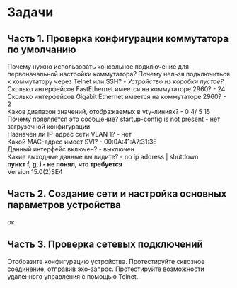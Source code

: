 # Задачи
## Часть 1. Проверка конфигурации коммутатора по умолчанию
Почему нужно использовать консольное подключение для первоначальной настройки коммутатора? Почему нельзя подключиться к коммутатору через Telnet или SSH? - *Устройство из коробки пустое?*  
  Сколько интерфейсов FastEthernet имеется на коммутаторе 2960? - 24  
  Сколько интерфейсов Gigabit Ethernet имеется на коммутаторе 2960? - 2  
  Каков диапазон значений, отображаемых в vty-линиях? - 0 4/ 5 15  
  Почему появляется это сообщение? startup-config is not present - нет загрузочной конфигурации  
  Назначен ли IP-адрес сети VLAN 1? - нет  
  Какой MAC-адрес имеет SVI? - 00:0A:41:A7:31:3E  
  Данный интерфейс включен? - выключен  
  Какие выходные данные вы видите? -  no ip address | shutdown  
  **пункт f, g, i - не понял, что требуется**  
  Version 15.0(2)SE4  
  

## Часть 2. Создание сети и настройка основных параметров устройства
  ок  
## Часть 3. Проверка сетевых подключений
  Отобразите конфигурацию устройства.
  Протестируйте сквозное соединение, отправив эхо-запрос.
  Протестируйте возможности удаленного управления с помощью Telnet.
